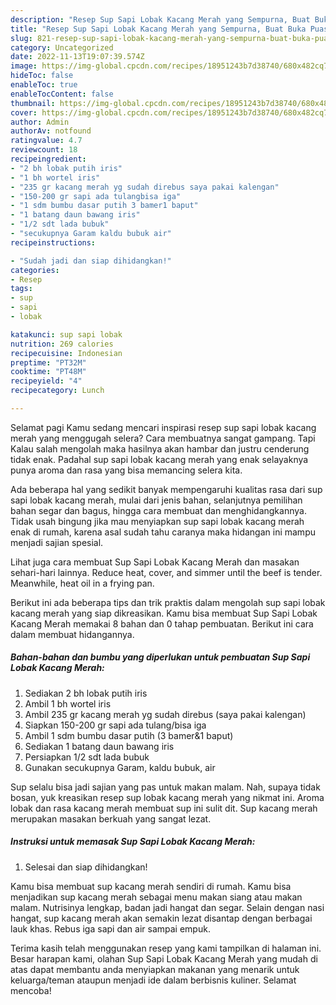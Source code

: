 ```yaml
---
description: "Resep Sup Sapi Lobak Kacang Merah yang Sempurna, Buat Buka Puasa Enak Banget"
title: "Resep Sup Sapi Lobak Kacang Merah yang Sempurna, Buat Buka Puasa Enak Banget"
slug: 821-resep-sup-sapi-lobak-kacang-merah-yang-sempurna-buat-buka-puasa-enak-banget
category: Uncategorized
date: 2022-11-13T19:07:39.574Z
image: https://img-global.cpcdn.com/recipes/18951243b7d38740/680x482cq70/sup-sapi-lobak-kacang-merah-foto-resep-utama.jpg
hideToc: false
enableToc: true
enableTocContent: false
thumbnail: https://img-global.cpcdn.com/recipes/18951243b7d38740/680x482cq70/sup-sapi-lobak-kacang-merah-foto-resep-utama.jpg
cover: https://img-global.cpcdn.com/recipes/18951243b7d38740/680x482cq70/sup-sapi-lobak-kacang-merah-foto-resep-utama.jpg
author: Admin
authorAv: notfound
ratingvalue: 4.7
reviewcount: 18
recipeingredient:
- "2 bh lobak putih iris"
- "1 bh wortel iris"
- "235 gr kacang merah yg sudah direbus saya pakai kalengan"
- "150-200 gr sapi ada tulangbisa iga"
- "1 sdm bumbu dasar putih 3 bamer1 baput"
- "1 batang daun bawang iris"
- "1/2 sdt lada bubuk"
- "secukupnya Garam kaldu bubuk air"
recipeinstructions:

- "Sudah jadi dan siap dihidangkan!"
categories:
- Resep
tags:
- sup
- sapi
- lobak

katakunci: sup sapi lobak 
nutrition: 269 calories
recipecuisine: Indonesian
preptime: "PT32M"
cooktime: "PT48M"
recipeyield: "4"
recipecategory: Lunch

---
```



Selamat pagi Kamu sedang mencari inspirasi resep sup sapi lobak kacang merah yang menggugah selera? Cara membuatnya sangat gampang. Tapi Kalau salah mengolah maka hasilnya akan hambar dan justru cenderung tidak enak. Padahal sup sapi lobak kacang merah yang enak selayaknya punya aroma dan rasa yang bisa memancing selera kita.


Ada beberapa hal yang sedikit banyak mempengaruhi kualitas rasa dari sup sapi lobak kacang merah, mulai dari jenis bahan, selanjutnya pemilihan bahan segar dan bagus, hingga cara membuat dan menghidangkannya. Tidak usah bingung jika mau menyiapkan sup sapi lobak kacang merah enak di rumah, karena asal sudah tahu caranya maka hidangan ini mampu menjadi sajian spesial.

Lihat juga cara membuat Sup Sapi Lobak Kacang Merah dan masakan sehari-hari lainnya. Reduce heat, cover, and simmer until the beef is tender. Meanwhile, heat oil in a frying pan.


Berikut ini ada beberapa tips dan trik praktis dalam mengolah sup sapi lobak kacang merah yang siap dikreasikan. Kamu bisa membuat Sup Sapi Lobak Kacang Merah memakai 8 bahan dan 0 tahap pembuatan. Berikut ini cara dalam membuat hidangannya.

<!--inarticleads1-->

##### Bahan-bahan dan bumbu yang diperlukan untuk pembuatan Sup Sapi Lobak Kacang Merah:

1. Sediakan 2 bh lobak putih iris
1. Ambil 1 bh wortel iris
1. Ambil 235 gr kacang merah yg sudah direbus (saya pakai kalengan)
1. Siapkan 150-200 gr sapi ada tulang/bisa iga
1. Ambil 1 sdm bumbu dasar putih (3 bamer&amp;1 baput)
1. Sediakan 1 batang daun bawang iris
1. Persiapkan 1/2 sdt lada bubuk
1. Gunakan secukupnya Garam, kaldu bubuk, air


Sup selalu bisa jadi sajian yang pas untuk makan malam. Nah, supaya tidak bosan, yuk kreasikan resep sup lobak kacang merah yang nikmat ini. Aroma lobak dan rasa kacang merah membuat sup ini sulit dit. Sup kacang merah merupakan masakan berkuah yang sangat lezat. 

<!--inarticleads2-->

##### Instruksi untuk memasak Sup Sapi Lobak Kacang Merah:


1. Selesai dan siap dihidangkan!

Kamu bisa membuat sup kacang merah sendiri di rumah. Kamu bisa menjadikan sup kacang merah sebagai menu makan siang atau makan malam. Nutrisinya lengkap, badan jadi hangat dan segar. Selain dengan nasi hangat, sup kacang merah akan semakin lezat disantap dengan berbagai lauk khas. Rebus iga sapi dan air sampai empuk. 

Terima kasih telah menggunakan resep yang kami tampilkan di halaman ini. Besar harapan kami, olahan Sup Sapi Lobak Kacang Merah yang mudah di atas dapat membantu anda menyiapkan makanan yang menarik untuk keluarga/teman ataupun menjadi ide dalam berbisnis kuliner. Selamat mencoba!
